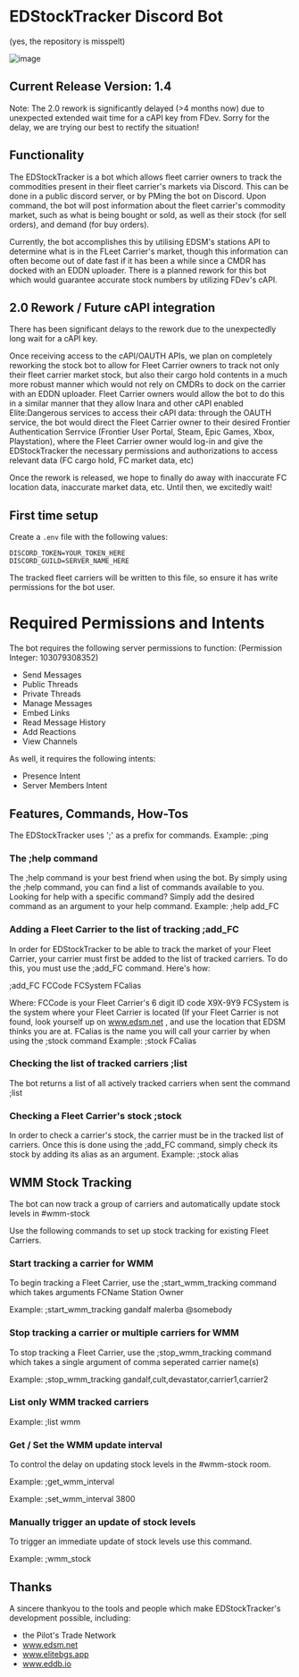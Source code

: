 # EDStockTracker Discord Bot
(yes, the repository is misspelt)

![image](https://user-images.githubusercontent.com/6062471/122630789-6d27e380-d094-11eb-9554-d185af5b69d2.png)


## Current Release Version: 1.4
Note: The 2.0 rework is significantly delayed (>4 months now) due to unexpected extended wait time for a cAPI key from FDev. Sorry for the delay, we are trying our best to rectify the situation!

## Functionality

The EDStockTracker is a bot which allows fleet carrier owners to track the commodities present in their fleet carrier's markets via Discord. This can be done in a public discord server, or by PMing the bot on Discord. Upon command, the bot will post information about the fleet carrier's commodity market, such as what is being bought or sold, as well as their stock (for sell orders), and demand (for buy orders).

Currently, the bot accomplishes this by utilising EDSM's stations API to determine what is in the FLeet Carrier's market, though this information can often become out of date fast if it has been a while since a CMDR has docked with an EDDN uploader. There is a planned rework for this bot which would guarantee accurate stock numbers by utilizing FDev's cAPI.

## 2.0 Rework / Future cAPI integration

There has been significant delays to the rework due to the unexpectedly long wait for a cAPI key.

Once receiving access to the cAPI/OAUTH APIs, we plan on completely reworking the stock bot to allow for Fleet Carrier owners to track not only their fleet carrier market stock, but also their cargo hold contents in a much more robust manner which would not rely on CMDRs to dock on the carrier with an EDDN uploader.
Fleet Carrier owners would allow the bot to do this in a similar manner that they allow Inara and other cAPI enabled Elite:Dangerous services to access their cAPI data: through the OAUTH service, the bot would direct the Fleet Carrier owner to their desired Frontier Authentication Serrvice (Frontier User Portal, Steam, Epic Games, Xbox, Playstation), where the Fleet Carrier owner would log-in and give the EDStockTracker the necessary permissions and authorizations to access relevant data (FC cargo hold, FC market data, etc)

Once the rework is released, we hope to finally do away with inaccurate FC location data, inaccurate market data, etc. Until then, we excitedly wait!

## First time setup
Create a `.env` file with the following values:

```
DISCORD_TOKEN=YOUR_TOKEN_HERE
DISCORD_GUILD=SERVER_NAME_HERE
```

The tracked fleet carriers will be written to this file, so ensure it has write permissions for the bot user.

# Required Permissions and Intents

The bot requires the following server permissions to function: (Permission Integer: 103079308352)
- Send Messages
- Public Threads
- Private Threads
- Manage Messages
- Embed Links
- Read Message History
- Add Reactions
- View Channels

As well, it requires the following intents:
- Presence Intent
- Server Members Intent

## Features, Commands, How-Tos
The EDStockTracker uses ';' as a prefix for commands. Example: ;ping

### The ;help command
The ;help command is your best friend when using the bot. By simply using the ;help command, you can find a list of commands available to you.
Looking for help with a specific command? Simply add the desired command as an argument to your help command. Example: ;help add_FC

### Adding a Fleet Carrier to the list of tracking ;add_FC
In order for EDStockTracker to be able to track the market of your Fleet Carrier, your carrier must first be added to the list of tracked carriers. To do this, you must use the ;add_FC command. Here's how:

;add_FC FCCode FCSystem FCalias
  
  Where:
  FCCode is your Fleet Carrier's 6 digit ID code X9X-9Y9
  FCSystem is the system where your Fleet Carrier is located (If your Fleet Carrier is not found, look yourself up on www.edsm.net , and use the location that EDSM thinks you are at.
  FCalias is the name you will call your carrier by when using the ;stock command Example: ;stock FCalias

### Checking the list of tracked carriers ;list
The bot returns a list of all actively tracked carriers when sent the command ;list

### Checking a Fleet Carrier's stock ;stock
In order to check a carrier's stock, the carrier must be in the tracked list of carriers. Once this is done using the ;add_FC command, simply check its stock by adding its alias as an argument.
Example: ;stock alias

## WMM Stock Tracking
The bot can now track a group of carriers and automatically update stock levels in #wmm-stock

Use the following commands to set up stock tracking for existing Fleet Carriers.

### Start tracking a carrier for WMM
To begin tracking a Fleet Carrier, use the ;start_wmm_tracking command which takes arguments FCName Station Owner

Example: ;start_wmm_tracking gandalf malerba @somebody

### Stop tracking a carrier or multiple carriers for WMM
To stop tracking a Fleet Carrier, use the ;stop_wmm_tracking command which takes a single argument of comma seperated carrier name(s)

Example: ;stop_wmm_tracking gandalf,cult,devastator,carrier1,carrier2

### List only WMM tracked carriers
Example: ;list wmm

### Get / Set the WMM update interval
To control the delay on updating stock levels in the #wmm-stock room.

Example: ;get_wmm_interval

Example: ;set_wmm_interval 3800

### Manually trigger an update of stock levels
To trigger an immediate update of stock levels use this command.

Example: ;wmm_stock

## Thanks

A sincere thankyou to the tools and people which make EDStockTracker's development possible, including:

- the Pilot's Trade Network
- www.edsm.net
- www.elitebgs.app
- www.eddb.io
